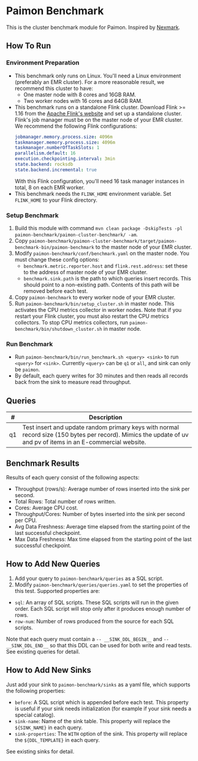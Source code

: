 # Paimon Benchmark

This is the cluster benchmark module for Paimon. Inspired by [Nexmark](https://github.com/nexmark/nexmark).

## How To Run
### Environment Preparation
* This benchmark only runs on Linux. You'll need a Linux environment (preferably an EMR cluster). For a more reasonable result, we recommend this cluster to have:
  * One master node with 8 cores and 16GB RAM.
  * Two worker nodes with 16 cores and 64GB RAM.
* This benchmark runs on a standalone Flink cluster. Download Flink >= 1.16 from the [Apache Flink's website](https://flink.apache.org/downloads.html#apache-flink-1160) and set up a standalone cluster. Flink's job manager must be on the master node of your EMR cluster. We recommend the following Flink configurations:
    ```yaml
    jobmanager.memory.process.size: 4096m
    taskmanager.memory.process.size: 4096m
    taskmanager.numberOfTaskSlots: 1
    parallelism.default: 16
    execution.checkpointing.interval: 3min
    state.backend: rocksdb
    state.backend.incremental: true
    ```
    With this Flink configuration, you'll need 16 task manager instances in total, 8 on each EMR worker.
* This benchmark needs the `FLINK_HOME` environment variable. Set `FLINK_HOME` to your Flink directory.

### Setup Benchmark
1. Build this module with command `mvn clean package -DskipTests -pl paimon-benchmark/paimon-cluster-benchmark/ -am`.
2. Copy `paimon-benchmark/paimon-cluster-benchmark/target/paimon-benchmark-bin/paimon-benchmark` to the master node of your EMR cluster.
3. Modify `paimon-benchmark/conf/benchmark.yaml` on the master node. You must change these config options:
   * `benchmark.metric.reporter.host` and `flink.rest.address`: set these to the address of master node of your EMR cluster.
   * `benchmark.sink.path` is the path to which queries insert records. This should point to a non-existing path. Contents of this path will be removed before each test.
4. Copy `paimon-benchmark` to every worker node of your EMR cluster.
5. Run `paimon-benchmark/bin/setup_cluster.sh` in master node. This activates the CPU metrics collector in worker nodes. Note that if you restart your Flink cluster, you must also restart the CPU metrics collectors. To stop CPU metrics collectors, run `paimon-benchmark/bin/shutdown_cluster.sh` in master node.

### Run Benchmark
* Run `paimon-benchmark/bin/run_benchmark.sh <query> <sink>` to run `<query>` for `<sink>`. Currently `<query>` can be `q1` or `all`, and sink can only be `paimon`.
* By default, each query writes for 30 minutes and then reads all records back from the sink to measure read throughput.

## Queries

|#|Description|
|---|---|
|q1|Test insert and update random primary keys with normal record size (150 bytes per record). Mimics the update of uv and pv of items in an E-commercial website.|

## Benchmark Results

Results of each query consist of the following aspects:
* Throughput (rows/s): Average number of rows inserted into the sink per second.
* Total Rows: Total number of rows written.
* Cores: Average CPU cost.
* Throughput/Cores: Number of bytes inserted into the sink per second per CPU.
* Avg Data Freshness: Average time elapsed from the starting point of the last successful checkpoint.
* Max Data Freshness: Max time elapsed from the starting point of the last successful checkpoint.

## How to Add New Queries
1. Add your query to `paimon-benchmark/queries` as a SQL script.
2. Modify `paimon-benchmark/queries/queries.yaml` to set the properties of this test. Supported properties are:
  * `sql`: An array of SQL scripts. These SQL scripts will run in the given order. Each SQL script will stop only after it produces enough number of rows.
  * `row-num`: Number of rows produced from the source for each SQL scripts.

Note that each query must contain a `-- __SINK_DDL_BEGIN__` and `-- __SINK_DDL_END__` so that this DDL can be used for both write and read tests. See existing queries for detail.

## How to Add New Sinks
Just add your sink to `paimon-benchmark/sinks` as a yaml file, which supports the following properties:
  * `before`: A SQL script which is appended before each test. This property is useful if your sink needs initialization (for example if your sink needs a special catalog).
  * `sink-name`: Name of the sink table. This property will replace the `${SINK_NAME}` in each query.
  * `sink-properties`: The `WITH` option of the sink. This property will replace the `${DDL_TEMPLATE}` in each query.

See existing sinks for detail.
